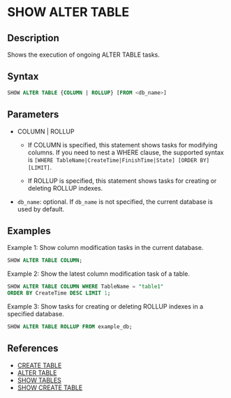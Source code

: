 # SHOW ALTER TABLE

## Description

Shows the execution of ongoing ALTER TABLE tasks.

## Syntax

```sql
SHOW ALTER TABLE {COLUMN | ROLLUP} [FROM <db_name>]
```

## Parameters

- COLUMN | ROLLUP

  - If COLUMN is specified, this statement shows tasks for modifying columns. If you need to nest a WHERE clause, the supported syntax is `[WHERE TableName|CreateTime|FinishTime|State] [ORDER BY] [LIMIT]`.

  - If ROLLUP is specified, this statement shows tasks for creating or deleting ROLLUP indexes.

- `db_name`: optional. If `db_name` is not specified, the current database is used by default.

## Examples

Example 1: Show column modification tasks in the current database.

```sql
SHOW ALTER TABLE COLUMN;
```

Example 2: Show the latest column modification task of a table.

```sql
SHOW ALTER TABLE COLUMN WHERE TableName = "table1"
ORDER BY CreateTime DESC LIMIT 1;
 ```

Example 3: Show tasks for creating or deleting ROLLUP indexes in a specified database.

```sql
SHOW ALTER TABLE ROLLUP FROM example_db;
````

## References

- [CREATE TABLE](../data-definition/CREATE_TABLE.md)
- [ALTER TABLE](../data-definition/ALTER_TABLE.md)
- [SHOW TABLES](../data-manipulation/SHOW_TABLES.md)
- [SHOW CREATE TABLE](../data-manipulation/SHOW_CREATE_TABLE.md)
